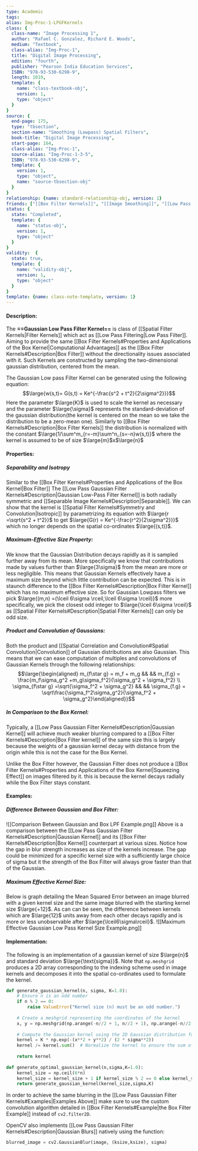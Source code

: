 ```yaml
---
type: Academic
tags:
alias: Img-Proc-1-LPGFKernels
class: {
  class-name: "Image Processing 1",
  author: "Rafael C. Gonzalez, Richard E. Woods",
  medium: "Textbook",
  class-alias: "Img-Proc-1",
  title: "Digital Image Processing",
  edition: "fourth",
  publisher: "Pearson India Education Services",
  ISBN: "978-93-530-6298-9",
  length: 1019,
  template: {
    name: "class-textbook-obj",
    version: 1,
    type: "object"
  }
}
source: {
  end-page: 175,
  type: "tbsection",
  section-name: "Smoothing (Lowpass) Spatial Filters",
  book-title: "Digital Image Processing",
  start-page: 164,
  class-alias: "Img-Proc-1",
  source-alias: "Img-Proc-1-3-5",
  ISBN: "978-93-530-6298-9",
  template: {
    version: 1,
    type: "object",
    name: "source-tbsection-obj"
  }
}
relationship: {name: standard-relationship-obj, version: 1}
friends: ["[[Box Filter Kernels]]", "[[Image Smoothing]]", "[[Low Pass Filtering]]"]
status: {
  state: "Completed",
  template: {
    name: "status-obj",
    version: 1,
    type: "object"
  }
}
validity:  {
  state: true,
  template: {
    name: "validity-obj",
    version: 1,
    type: "object"
  }
}
template: {name: class-note-template, version: 1}
---
```


#### Description: 
The **==Gaussian Low Pass Filter Kernel==** is class of [[Spatial Filter Kernels|Filter Kernels]] which act as [[Low Pass Filtering|Low Pass Filter]]. Aiming to provide the same [[Box Filter Kernels#Properties and Applications of the Box Kernel|Computational Advantages]] as the [[Box Filter Kernels#Description|Box Filter]] without the directionality issues associated with it. Such Kernels are constructed by sampling the two-dimensional gaussian distribution, centered from the mean. 

The Gaussian Low pass Filter Kernel can be generated using the following equation: $$\large{w(s,t)= G(s,t) = Ke^{-\frac{s^2 + t^2}{2\sigma^2}}}$$
Here the parameter $\large{K}$ is used to scale the kernel as necessary and the parameter $\large{\sigma}$ represents the standard-deviation of the gaussian distribution(the kernel is centered on the mean so we take the distribution to be a zero-mean one).
Similarly to [[Box Filter Kernels#Description|Box Filter Kernels]] the distribution is normalized with the constant $\large{1/\sum^m_{r=-m}\sum^n_{s=-n}w(s,t)}$ where the kernel is assumed to be of size $\large{m}$x$\large{n}$ 

#### Properties:
##### Separability and Isotropy 
Similar to the [[Box Filter Kernels#Properties and Applications of the Box Kernel|Box Filter]] The [[Low Pass Gaussian Filter Kernels#Description|Gaussian Low-Pass Filter Kernel]] is both radially symmetric and [[Separable Image Kernels#Description|Separable]]. We can show that the kernel is [[Spatial Filter Kernels#Symmetry and Convolution|Isotropic]] by parametrizing its equation with $\large{r =\sqrt{s^2 + t^2}}$ to get $\large{G(r) = Ke^{-\frac{r^2}{2\sigma^2}}}$ which no longer depends on the spatial co-ordinates $\large{(s,t)}$. 

##### Maximum-Effective Size Property:
We know that the Gaussian Distribution decays rapidly as it is sampled further away from its mean. More specifically we know that contributions made by values further than $\large{3\sigma}$ from the mean are more or less negligible. This means that Gaussian Kernels effectively have a maximum size beyond which little contribution can be expected. This is in staunch difference to the [[Box Filter Kernels#Description|Box Filter Kernel]] which has no maximum effective size. So for Gaussian Lowpass filters we pick $\large{(m,n) =(\lceil 6\sigma \rceil,\lceil 6\sigma \rceil)}$  more specifically, we pick the closest odd integer to $\large{\lceil 6\sigma \rceil}$ as [[Spatial Filter Kernels#Description|Spatial Filter Kernels]] can only be odd size.

##### Product and Convolution of Gaussians:
Both the product and [[Spatial Correlation and Convolution#Spatial Convolution|Convolution]] of Gaussian distributions are also Gaussian. This means that we can ease computation of multiples and convolutions of Gaussian Kernels through the following relationships: 
$$\large{\begin{aligned} m_{f\star g}  = m_f + m_g && && m_{f.g} = \frac{m_f\sigma_g^2 +m_g\sigma_f^2}{\sigma_g^2 + \sigma_f^2} \\ \sigma_{f\star g} =\sqrt{\sigma_f^2 + \sigma_g^2} && &&  \sigma_{f.g} = \sqrt\frac{\sigma_f^2\sigma_g^2}{\sigma_f^2 + \sigma_g^2}\end{aligned}}$$

##### In Comparison to the Box Kernel:
Typically, a [[Low Pass Gaussian Filter Kernels#Description|Gaussian Kernel]] will achieve much weaker blurring compared to a [[Box Filter Kernels#Description|Box Filter kernel]] of the same size this is largely because the weights of a gaussian kernel decay with distance from the origin while this is not the case for the Box Kernel. 

Unlike the Box Filter however, the Gaussian Filter does not produce a [[Box Filter Kernels#Properties and Applications of the Box Kernel|Squeezing Effect]] on images filtered by it. this is because the kernel decays radially while the Box Filter stays constant. 

#### Examples: 
##### Difference Between Gaussian and Box Filter:
![[Comparison Between Gaussian and Box LPF Example.png]]
Above is a comparison between the [[Low Pass Gaussian Filter Kernels#Description|Gaussian Kernel]] and its [[Box Filter Kernels#Description|Box Kernel]] counterpart at various sizes. Notice how the gap in blur strength increases as size of the kernels increase. The gap could be minimized for a specific kernel size with a sufficiently large choice of sigma but it the strength of the Box Filter will always grow faster than that of the Gaussian. 

##### Maximum Effective Kernel Size:
Below is graph detailing the Mean Squared Error between an image blurred with a given kernel size and the same image blurred with the starting kernel size $\large{+12}$. As can can be seen, the difference between kernels which are $\large{12}$ units away from each other decays rapidly and is more or less unobservable after $\large{\lceil6\sigma\rceil}$.
![[Maximum Effective Gaussian Low Pass Kernel Size Example.png]]

#### Implementation: 
The following is an implementation of a gaussian kernel of size $\large{n}$ and standard deviation $\large{\text{sigma}}$. Note that `np.meshgrid` produces a 2D array corresponding to the indexing scheme used in image kernels and decomposes it into the spatial co-ordinates used to formulate the kernel. 
```python
def generate_gaussian_kernel(n, sigma, K=1.0):  
    # Ensure n is an odd number  
    if n % 2 == 0:  
        raise ValueError("Kernel size (n) must be an odd number.")  
  
    # Create a meshgrid representing the coordinates of the kernel  
    x, y = np.meshgrid(np.arange(-n//2 + 1, n//2 + 1), np.arange(-n//2 + 1, n//2 + 1))  
  
    # Compute the Gaussian kernel using the 2D Gaussian distribution formula  
    kernel = K * np.exp(-(x**2 + y**2) / (2 * sigma**2))  
    kernel /= kernel.sum()  # Normalize the kernel to ensure the sum of elements is 1  
  
    return kernel  
  
def generate_optimal_gaussian_kernel(n,sigma,K=1.0):  
    kernel_size = np.ceil(6*n)  
    kernel_size = kernel_size + 1 if kernel_size % 2 == 0 else kernel_size  
    return generate_gaussian_kernel(kernel_size,sigma,K)
```
In order to achieve the same blurring in the [[Low Pass Gaussian Filter Kernels#Examples|Examples Above]] make sure to use the custom convolution algorithm detailed in [[Box Filter Kernels#Example|the Box Filter Example]] instead of `cv2.filter2D`.

OpenCV also implements [[Low Pass Gaussian Filter Kernels#Description|Gaussian Blurs]] natively using the function:
```python
blurred_image = cv2.GaussianBlur(image, (ksize,ksize), sigma)
```

